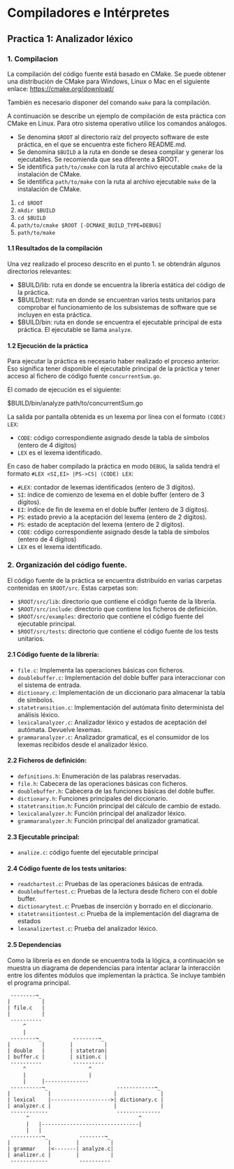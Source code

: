 # Compiladores e Intérpretes
## Practica 1: Analizador léxico

### 1. Compilacion

La compilación del código fuente está basado en CMake.
Se puede obtener una distribución de CMake para Windows, Linux o Mac en el siguiente enlace: https://cmake.org/download/

También es necesario disponer del comando `make` para la compilación.

A continuación se describe un ejemplo de compilación de esta práctica con CMake en Linux. Para otro sistema operativo utilice los comandos análogos.
- Se denomina `$ROOT` al directorio raíz del proyecto software de este práctica, en el que se encuentra este fichero README.md.
- Se denomina `$BUILD` a la ruta en donde se desea compilar y generar los ejecutables. Se recomienda que sea diferente a $ROOT.
- Se identifica `path/to/cmake` con la ruta al archivo ejecutable `cmake` de la instalación de CMake.
- Se identifica `path/to/make` con la ruta al archivo ejecutable `make` de la instalación de CMake.

1. `cd $ROOT`
2. `mkdir $BUILD`
3. `cd $BUILD`
4. `path/to/cmake $ROOT [-DCMAKE_BUILD_TYPE=DEBUG]`
5. `path/to/make`

#### 1.1 Resultados de la compilación

Una vez realizado el proceso descrito en el punto 1. se obtendrán algunos directorios relevantes:
- $BUILD/lib: ruta en donde se encuentra la librería estática del código de la práctica.
- $BUILD/test: ruta en donde se encuentran varios tests unitarios para comprobar el funcionamiento de los subsistemas de software que se incluyen en esta práctica.
- $BUILD/bin: ruta en donde se encuentra el ejecutable principal de esta práctica. El ejecutable se llama `analyze`.

#### 1.2 Ejecución de la práctica

Para ejecutar la práctica es necesario haber realizado el proceso anterior. Eso significa tener disponible el ejecutable principal de la práctica y tener acceso al fichero de código fuente `concurrentSum.go`.

El comado de ejecución es el siguiente: 

$BUILD/bin/analyze path/to/concurrentSum.go

La salida por pantalla obtenida es un lexema por línea con el formato `(CODE) LEX`: 
- `CODE`: código correspondiente asignado desde la tabla de símbolos (entero de 4 dígitos)
- `LEX` es el lexema identificado.

En caso de haber compilado la práctica en modo `DEBUG`, la salida tendrá el formato `#LEX <SI,EI> |PS->CS| (CODE) LEX`:
- `#LEX`: contador de lexemas identificados (entero de 3 dígitos).
- `SI`: índice de comienzo de lexema en el doble buffer  (entero de 3 dígitos).
- `EI`: índice de fin de lexema en el doble buffer  (entero de 3 dígitos).
- `PS`: estado previo a la aceptación del lexema  (entero de 2 dígitos).
- `PS`: estado de aceptación del lexema  (entero de 2 dígitos).
- `CODE`: código correspondiente asignado desde la tabla de símbolos (entero de 4 dígitos)
- `LEX` es el lexema identificado.

### 2. Organización del código fuente.

El código fuente de la práctica se encuentra distribuído en varias carpetas contenidas en `$ROOT/src`. Estas carpetas son:
- `$ROOT/src/lib`: directorio que contiene el código fuente de la librería.
- `$ROOT/src/include`: directorio que contiene los ficheros de definición.
- `$ROOT/src/examples`:  directorio que contiene el código fuente del ejecutable principal.
- `$ROOT/src/tests`: directorio que contiene el código fuente de los tests unitarios.

#### 2.1 Código fuente de la librería:
- `file.c`: Implementa las operaciones básicas con ficheros.  
- `doublebuffer.c`: Implementación del doble buffer para interaccionar con el sistema de entrada.
- `dictionary.c`: Implementación de un diccionario para almacenar la tabla de símbolos.
- `statetransition.c`: Implementación del autómata finito determinista del análisis léxico.
- `lexicalanalyzer.c`: Analizador léxico y estados de aceptación del autómata. Devuelve lexemas.
- `grammaranalyzer.c`: Analizador gramatical, es el consumidor de los lexemas recibidos desde el analizador léxico.

#### 2.2 Ficheros de definición:
- `definitions.h`: Enumeración de las palabras reservadas.
- `file.h`: Cabecera de las operaciones básicas con ficheros.  
- `doublebuffer.h`: Cabecera de las funciones básicas del doble buffer.
- `dictionary.h`: Funciones principales del diccionario.
- `statetransition.h`: Función principal del cálculo de cambio de estado.
- `lexicalanalyzer.h`: Función principal del analizador léxico.
- `grammaranalyzer.h`: Función principal del analizador gramatical.

#### 2.3 Ejecutable principal:
- `analize.c`: código fuente del ejecutable principal

#### 2.4 Código fuente de los tests unitarios:
- `readchartest.c`: Pruebas de las operaciones básicas de entrada. 
- `doublebuffertest.c`: Pruebas de la lectura desde fichero con el doble buffer.
- `dictionarytest.c`: Pruebas de inserción y borrado en el diccionario.
- `statetransitiontest.c`: Prueba de la implementación del diagrama de estados
- `lexanalizertest.c`: Prueba del analizador léxico.

#### 2.5 Dependencias

Como la librería es en donde se encuentra toda la lógica, a continuación se muestra un diagrama de dependencias para intentar aclarar la interacción entre los difentes módulos que implementan la práctica. Se incluye también el programa principal.

```
 --------¬_
|          |
| file.c   |
|          |
 ----------
     ^
     |
 --------¬_          --------¬_
|          |        |          |
| double   |        | statetran|
| buffer.c |        | sition.c |
 ----------          ----------
     ^                    ^
     |                    |
     |     |--------------
 ----------¬_                      ------------¬_
|            |                    |              |
| lexical    |------------------->| dictionary.c |
| analyzer.c |                    |              |
 ------------                      --------------
      ^                                   ^
      |   |-------------------------------|
      |   |
 ----------¬_          --------¬_
|            |        |          |
| grammar    |<-------| analyze.c|
| analizer.c |        |          |
 ------------          ----------
```

